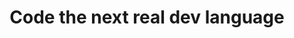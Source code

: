 ---
title: Code the next real dev language
category: compilers
resource-url: https://en.wikibooks.org/wiki/Write_Yourself_a_Scheme_in_48_Hours
blurb: Why using a programming language when you can make your own? 
suggester: Marco 
audience: medium
---